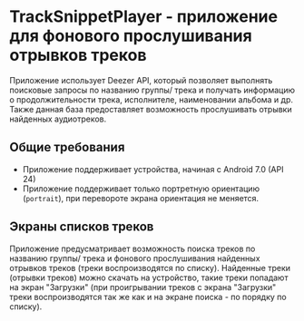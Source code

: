 # TrackSnippetPlayer - приложение для фонового прослушивания отрывков треков

Приложение использует Deezer API, который позволяет выполнять поисковые запросы по названию группы/ трека и получать информацию
о продолжительности трека, исполнителе, наименовании альбома и др. Также данная база предоставляет возможность прослушивать отрывки найденных аудиотреков.

## Общие требования

- Приложение поддерживает устройства, начиная с Android 7.0 (API 24)
- Приложение поддерживает только портретную ориентацию (`portrait`), при перевороте экрана ориентация не меняется.

## Экраны списков треков

Приложение предусматривает возможность поиска треков по названию группы/ трека и фонового прослушивания найденных отрывков треков (треки воспроизводятся по списку).
Найденные треки (отрывки треков) можно скачать на устройство, такие треки попадают на экран "Загрузки" (при проигрывании треков с экрана "Загрузки" треки воспроизводятся
так же как и на экране поиска - по порядку по списку).
